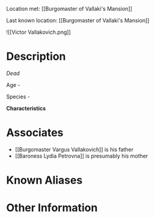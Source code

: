 Location met: [[Burgomaster of Vallaki's Mansion]]

Last known location: [[Burgomaster of Vallaki's Mansion]]

![[Victor Vallakovich.png]]
# Description
*Dead* 

Age - 

Species - 

**Characteristics**

# Associates
* [[Burgomaster Vargus Vallakovich]] is his father
* [[Baroness Lydia Petrovna]] is presumably his mother

# Known Aliases

# Other Information
